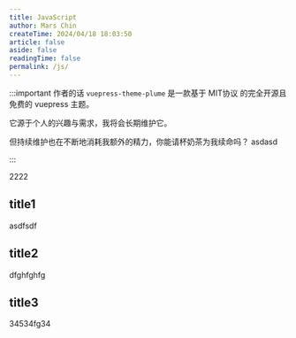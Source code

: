 ```yaml
---
title: JavaScript
author: Mars Chin
createTime: 2024/04/18 18:03:50
article: false
aside: false
readingTime: false
permalink: /js/
---
```


:::important 作者的话
`vuepress-theme-plume` 是一款基于 MIT协议 的完全开源且免费的 vuepress 主题。

它源于个人的兴趣与需求，我将会长期维护它。

但持续维护也在不断地消耗我额外的精力，你能请杯奶茶为我续命吗？
asdasd

:::

2222


## title1

asdfsdf



## title2

dfghfghfg


## title3

34534fg34
